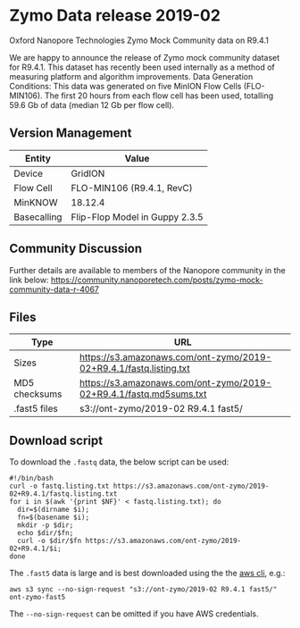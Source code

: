 # Zymo Data release 2019-02
Oxford Nanopore Technologies Zymo Mock Community data on R9.4.1

We are happy to announce the release of Zymo mock community dataset for R9.4.1. This dataset has recently been used internally as a method of measuring platform and algorithm improvements.
Data Generation Conditions: 
This data was generated on five MinION Flow Cells (FLO-MIN106). 
The first 20 hours from each flow cell has been used, totalling 59.6 Gb of data (median 12 Gb per flow cell).

## Version Management ##

| Entity | Value |
|--------|-------|
| Device | GridION 
| Flow Cell   | FLO-MIN106 (R9.4.1, RevC) |
| MinKNOW     | 18.12.4 |
| Basecalling | Flip-Flop Model in Guppy 2.3.5 |

## Community Discussion ##

Further details are available to members of the Nanopore community in the link below:
https://community.nanoporetech.com/posts/zymo-mock-community-data-r-4067



## Files ##
| Type | URL |
|----------------|--------------------------------------------------------------------|
| Sizes          | https://s3.amazonaws.com/ont-zymo/2019-02+R9.4.1/fastq.listing.txt |
| MD5 checksums  | https://s3.amazonaws.com/ont-zymo/2019-02+R9.4.1/fastq.md5sums.txt |
| .fast5 files   | s3://ont-zymo/2019-02 R9.4.1 fast5/                                |


## Download script ##

To download the `.fastq` data, the below script can be used:
```
#!/bin/bash
curl -o fastq.listing.txt https://s3.amazonaws.com/ont-zymo/2019-02+R9.4.1/fastq.listing.txt
for i in $(awk '{print $NF}' < fastq.listing.txt); do
  dir=$(dirname $i);
  fn=$(basename $i);
  mkdir -p $dir;
  echo $dir/$fn;
  curl -o $dir/$fn https://s3.amazonaws.com/ont-zymo/2019-02+R9.4.1/$i;
done
```

The `.fast5` data is large and is best downloaded using the the [aws cli](https://aws.amazon.com/cli/), e.g.:

    aws s3 sync --no-sign-request "s3://ont-zymo/2019-02 R9.4.1 fast5/" ont-zymo-fast5
    
The `--no-sign-request` can be omitted if you have AWS credentials.
